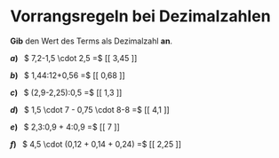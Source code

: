 <!--
version:  0.0.1

language: de

@style
main > *:not(:last-child) {
  margin-bottom: 3rem;
}

input {
    text-align: center;
}

.flex-container {
    display: flex;
    flex-wrap: wrap;
    align-items: stretch;
    gap: 20px;
}

.flex-child {
    flex: 1;
    min-width: 350px;
    margin-right: 20px;
}

@media (max-width: 400px) {
    .flex-child {
        flex: 100%;
        margin-right: 0;
    }
}
@end

formula: \carry   \textcolor{red}{\scriptsize #1}
formula: \digit   \rlap{\carry{#1}}\phantom{#2}#2
formula: \permil  \text{‰}

import: https://raw.githubusercontent.com/LiaTemplates/Tikz-Jax/main/README.md

script: https://cdn.jsdelivr.net/gh/LiaTemplates/Tikz-Jax@main/dist/index.js


tags: Dezimalzahlen, Vorrangsregeln, leicht, niedrig, Angeben

comment: Rechne mit Dezimalzahlen im Kopf. Achte auf die Vorrangsregeln.

author: Martin Lommatzsch

-->




# Vorrangsregeln bei Dezimalzahlen

**Gib** den Wert des Terms als Dezimalzahl **an**.

<section class="flex-container">

<div class="flex-child">

__$a)\;\;$__ $ 7,2-1,5 \cdot 2,5 =$ [[  3,45  ]]

</div> 
<div class="flex-child">

__$b)\;\;$__ $ 1,44:12+0,56 =$ [[  0,68  ]]

</div> 
<div class="flex-child">

__$c)\;\;$__ $ (2,9-2,25):0,5 =$ [[  1,3  ]]

</div> 
<div class="flex-child">

__$d)\;\;$__ $ 1,5 \cdot 7 - 0,75 \cdot 8-8 =$ [[  4,1  ]]

</div> 
<div class="flex-child">

__$e)\;\;$__ $ 2,3:0,9 + 4:0,9 =$ [[  7  ]]

</div> 
<div class="flex-child">

__$f)\;\;$__ $ 4,5 \cdot (0,12 + 0,14 + 0,24) =$ [[  2,25  ]]

</div> 
</section>





